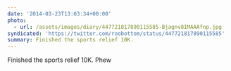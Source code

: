 ```yaml
---
date: '2014-03-23T13:03:34+00:00'
photo:
  - url: /assets/images/diary/447721817890115585-Bjagnv8IMAAAfnp.jpg
syndicated: 'https://twitter.com/roobottom/status/447721817890115585'
summary: Finished the sports relief 10K.
---
```

Finished the sports relief 10K. Phew 
